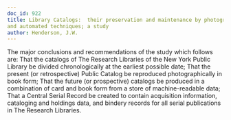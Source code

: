 ```yaml
---
doc_id: 922
title: Library Catalogs:  their preservation and maintenance by photographic
and automated techniques; a study
author: Henderson, J.W.
---
```


The major conclusions and recommendations of the study which follows are:
  That the catalogs of The Research Libraries of the New York Public Library be
divided chronologically at the earliest possible date;
  That the present (or retrospective) Public Catalog be reproduced 
photographically in book form;
  That the future (or prospective) catalogs be produced in a combination of 
card and book form from a store of machine-readable data;
  That a Central Serial Record be created to contain acquisition information, 
cataloging and holdings data, and bindery records for all serial publications 
in The Research Libraries.